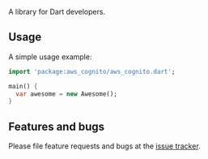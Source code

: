 A library for Dart developers.

## Usage

A simple usage example:

```dart
import 'package:aws_cognito/aws_cognito.dart';

main() {
  var awesome = new Awesome();
}
```

## Features and bugs

Please file feature requests and bugs at the [issue tracker][tracker].

[tracker]: http://example.com/issues/replaceme
